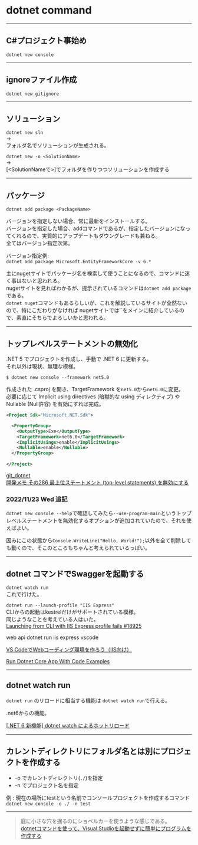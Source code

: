 # dotnet command

---

## C#プロジェクト事始め

`dotnet new console`

---

## ignoreファイル作成

`dotnet new gitignore`

---

## ソリューション

`dotnet new sln`  
→  
フォルダ名でソリューションが生成される。  

`dotnet new -o <SolutionName>`  
→  
[<SolutionNameで>]でフォルダを作りつつソリューションを作成する  

---

## パッケージ

`dotnet add package <PackageName>`  

バージョンを指定しない場合、常に最新をインストールする。  
バージョンを指定した場合、addコマンドであるが、指定したバージョンになってくれるので、実質的にアップデートもダウングレードも兼ねる。  
全てはバージョン指定次第。  

バージョン指定例:  
`dotnet add package Microsoft.EntityFrameworkCore -v 6.*`  

主にnugetサイトでパッケージ名を検索して使うことになるので、コマンドに迷く事はないと思われる。  
nugetサイトを見ればわかるが、提示されているコマンドは`dotnet add package`である。  
`dotnet nuget`コマンドもあるらしいが、これを解説しているサイトが全然ないので、特にこだわりがなければ
nugetサイトでは``をメインに紹介しているので、素直にそちらでよろしいかと思われる。  

---

## トップレベルステートメントの無効化

.NET 5 でプロジェクトを作成し、手動で .NET 6 に更新する。  
それ以外は現状、無理な模様。  

`$ dotnet new console --framework net5.0`  

作成された .csproj を開き、TargetFramework を`net5.0`から`net6.0`に変更。  
必要に応じて Implicit using directives (暗黙的な using ディレクティブ) や Nullable (Null許容) を有効にすれば完成。  

``` xml
<Project Sdk="Microsoft.NET.Sdk">

  <PropertyGroup>
    <OutputType>Exe</OutputType>
    <TargetFramework>net6.0</TargetFramework>
    <ImplicitUsings>enable</ImplicitUsings>
    <Nullable>enable</Nullable>
  </PropertyGroup>
  
</Project>
```

[git_dotnet](https://github.com/dotnet/docs/blob/main/docs/core/tutorials/top-level-templates.md)  
[開発メモ その286 最上位ステートメント (top-level statements) を無効にする](https://taktak.jp/2022/07/09/4445/)  

### 2022/11/23 Wed 追記

`dotnet new console --help`で確認してみたら`--use-program-main`というトップレベルステートメントを無効化するオプションが追加されていたので、それを使えばよい。  

因みにこの状態から`Console.WriteLine("Hello, World!");`以外を全て削除しても動くので、そこのところもちゃんと考えられているっぽい。  

---

## dotnet コマンドでSwaggerを起動する

`dotnet watch run`  
これで行けた。  

`dotnet run --launch-profile "IIS Express"`  
CLIからの起動はkestrelだけがサポートされている模様。  
同じようなことを考えている人はいた。  
[Launching from CLI with IIS Express profile fails #18925](https://github.com/dotnet/AspNetCore.Docs/issues/18925)  

web api dotnet run iis express vscode  

[VS CodeでWebコーディング環境を作ろう（IIS向け）](https://machdesign.net/blog/article/vscode-iis-windows)  

[Run Dotnet Core App With Code Examples](https://www.folkstalk.com/tech/run-dotnet-core-app-with-code-examples/)  

---

## dotnet watch run

`dotnet run` のリロードに相当する機能は `dotnet watch run`で行える。  

.net6からの機能。  

[[.NET 6 新機能] dotnet watch によるホットリロード](https://watermargin.net/programming/net-6-dotnet-watch-hot-reload/)  

---

## カレントディレクトリにフォルダ名とは別にプロジェクトを作成する

- -o でカレントディレクトリ(`./`)を指定  
- -n でプロジェクト名を指定  

例 : 現在の場所にtestという名前でコンソールプロジェクトを作成するコマンド  
`dotnet new console -o ./ -n test`  

---

>庭に小さな穴を掘るのにショベルカーを使うような感じである。  
[dotnetコマンドを使って、Visual Studioを起動せずに簡単にプログラムを作成する](https://ascii.jp/elem/000/004/082/4082000/)  
